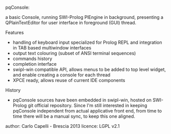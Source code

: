 pqConsole:

  a basic Console, running SWI-Prolog PlEngine in background,
  presenting a QPlainTextEditor for user interface in foreground (GUI) thread.

Features

 - handling of keyboard input specialized for Prolog REPL
   and integration in TAB based multiwindow interfaces
 - output text colouring (subset of ANSI terminal sequences)
 - commands history
 - completion interface
 - swipl-win compatible API, allows menus to be added to top level widget,
   and enable creating a console for each thread
 - XPCE ready, allows reuse of current IDE components

History

 - pqConsole sources have been embedded in swipl-win, hosted on SWI-Prolog git official repository.
   Since I'm still interested in keeping pqConsole independent from actual applicative front end,
   from time to time there will be a manual sync, to keep this one aligned.

author:  Carlo Capelli - Brescia 2013
licence: LGPL v2.1

